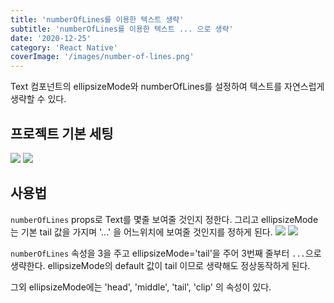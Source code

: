 ```yaml
---
title: 'numberOfLines를 이용한 텍스트 생략'
subtitle: 'numberOfLines를 이용한 텍스트 ... 으로 생략'
date: '2020-12-25'
category: 'React Native'
coverImage: '/images/number-of-lines.png'
---
```


Text 컴포넌트의 ellipsizeMode와 numberOfLines를 설정하여 텍스트를 자연스럽게 생략할 수 있다.

## 프로젝트 기본 세팅

![](https://images.velog.io/images/hojin9622/post/3f56bdb3-645f-4b5b-b4a6-99e51c36e57a/code.png)
![](https://images.velog.io/images/hojin9622/post/3ce009da-60f2-4dca-83fc-346cf5be66de/Screen%20Shot%202020-12-25%20at%2011.11.50%20PM.png)

## 사용법

`numberOfLines` props로 Text를 몇줄 보여줄 것인지 정한다.
그리고 ellipsizeMode는 기본 tail 값을 가지며 '...' 을 어느위치에 보여줄 것인지를 정하게 된다.
![](https://images.velog.io/images/hojin9622/post/8f6d676b-99a5-41bd-9f5e-433e6883ea58/code.png)
![](https://images.velog.io/images/hojin9622/post/4cbb2d8c-1f63-4aa8-b8f9-9b45ce473643/Screen%20Shot%202020-12-25%20at%2011.14.43%20PM.png)

`numberOfLines` 속성을 3을 주고 ellipsizeMode='tail'을 주어 3번째 줄부터 `...`으로 생략한다. ellipsizeMode의 default 값이 tail 이므로 생략해도 정상동작하게 된다.

그외 ellipsizeMode에는 'head', 'middle', 'tail', 'clip' 의 속성이 있다.
